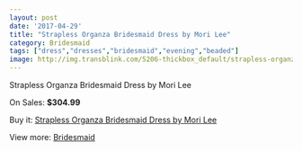 ```yaml
---
layout: post
date: '2017-04-29'
title: "Strapless Organza Bridesmaid Dress by Mori Lee"
category: Bridesmaid
tags: ["dress","dresses","bridesmaid","evening","beaded"]
image: http://img.transblink.com/5206-thickbox_default/strapless-organza-bridesmaid-dress-by-mori-lee.jpg
---
```

Strapless Organza Bridesmaid Dress by Mori Lee

On Sales: **$304.99**
<a href="https://www.transblink.com/en/bridesmaid/1642-strapless-organza-bridesmaid-dress-by-mori-lee.html"><amp-img layout="responsive" width="600" height="600" src="//img.transblink.com/5206-thickbox_default/strapless-organza-bridesmaid-dress-by-mori-lee.jpg" alt="Strapless Organza Bridesmaid Dress by Mori Lee 0" /></a>

Buy it: [Strapless Organza Bridesmaid Dress by Mori Lee](https://www.transblink.com/en/bridesmaid/1642-strapless-organza-bridesmaid-dress-by-mori-lee.html "Strapless Organza Bridesmaid Dress by Mori Lee")

View more: [Bridesmaid](https://www.transblink.com/en/4-bridesmaid "Bridesmaid")